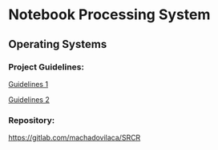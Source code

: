 # Notebook Processing System

## Operating Systems

### Project Guidelines:

[Guidelines 1](guidelines1.pdf)

[Guidelines 2](guidelines2.pdf)

### Repository:

https://gitlab.com/machadovilaca/SRCR
